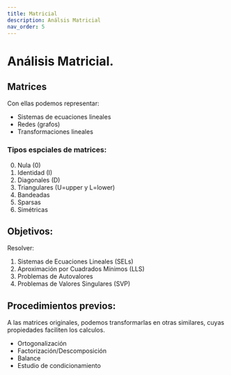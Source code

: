 ```yaml
---
title: Matricial
description: Análsis Matricial
nav_order: 5
---
```


# Análisis Matricial.

>


## Matrices
Con ellas podemos representar:

  + Sistemas de ecuaciones lineales
  + Redes (grafos)
  + Transformaciones lineales 

### Tipos espciales de matrices:

0. Nula	(0)
1. Identidad (I)
2. Diagonales (D)
3. Triangulares (U=upper y L=lower)
4. Bandeadas
5. Sparsas
6. Simétricas


## Objetivos:
Resolver:
1. Sistemas de Ecuaciones Lineales (SELs)
2. Aproximación por Cuadrados Mínimos (LLS)
3. Problemas de Autovalores 
4. Problemas de Valores Singulares (SVP)


## Procedimientos previos:
A las matrices originales, podemos transformarlas en otras similares, cuyas propiedades faciliten los calculos.

  - Ortogonalización
  - Factorización/Descomposición
  - Balance
  - Estudio de condicionamiento

